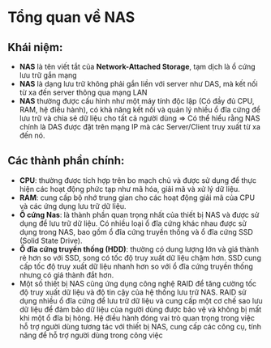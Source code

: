 # Tổng quan về NAS
## Khái niệm:
- **NAS** là tên viết tắt của **Network-Attached Storage**, tạm dịch là ổ cứng lưu trữ gắn mạng
- **NAS** là dạng lưu trữ không phải gắn liền với server như DAS, mà kết nối từ xa đến server thông qua mạng LAN
- **NAS** thường được cấu hình như một máy tính độc lập (Có đầy đủ CPU, RAM, hệ điều hành), có khả năng kết nối và quản lý nhiều ổ đĩa cứng để lưu trữ và chia sẻ dữ liệu cho tất cả người dùng
=> Có thể hiểu rằng NAS chính là DAS được đặt trên mạng IP mà các Server/Client truy xuất từ xa đến nó.

## Các thành phần chính: 
- **CPU**: thường được tích hợp trên bo mạch chủ và được sử dụng để thực hiện các hoạt động phức tạp như mã hóa, giải mã và xử lý dữ liệu. 
- **RAM**: cung cấp bộ nhớ trung gian cho các hoạt động giải mã của CPU và các ứng dụng lưu trữ dữ liệu.
- **Ổ cứng Nas**: là thành phần quan trọng nhất của thiết bị NAS và được sử dụng để lưu trữ dữ liệu. Có nhiều loại ổ đĩa cứng khác nhau được sử dụng trong NAS, bao gồm ổ đĩa cứng truyền thống và ổ đĩa cứng SSD (Solid State Drive). 
- **Ổ đĩa cứng truyền thống (HDD)**: thường có dung lượng lớn và giá thành rẻ hơn so với SSD, song có tốc độ truy xuất dữ liệu chậm hơn. SSD cung cấp tốc độ truy xuất dữ liệu nhanh hơn so với ổ đĩa cứng truyền thống nhưng có giá thành đắt hơn.
- Một số thiết bị NAS cũng ứng dụng công nghệ RAID để tăng cường tốc độ truy xuất dữ liệu và độ tin cậy của hệ thống lưu trữ NAS. RAID sử dụng nhiều ổ đĩa cứng để lưu trữ dữ liệu và cung cấp một cơ chế sao lưu dữ liệu để đảm bảo dữ liệu của người dùng được bảo vệ và không bị mất khi một ổ đĩa bị hỏng.
Hệ điều hành đóng vai trò quan trọng trong việc hỗ trợ người dùng tương tác với thiết bị NAS, cung cấp các công cụ, tính năng để hỗ trợ người dùng trong công việc

